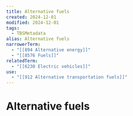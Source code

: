 ```yaml
---
title: Alternative fuels
created: 2024-12-01
modified: 2024-12-01
tags:
  - TBSMetadata
alias: Alternative fuels
narrowerTerm:
  - "[[894 Alternative energy]]"
  - "[[8576 Fuels]]"
relatedTerm:
  - "[[6230 Electric vehicles]]"
use:
  - "[[912 Alternative transportation fuels]]"
---
```

# Alternative fuels
